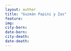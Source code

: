 ```yaml
---
layout: author
title: "Guzmán Papini y Zas"
feature: 
img:
city-born: 
date-born: 
city-death: 
date-death:
---
```

